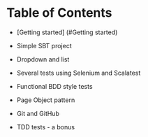 <!-- START doctoc generated TOC please keep comment here to allow auto update -->
<!-- DON'T EDIT THIS SECTION, INSTEAD RE-RUN doctoc TO UPDATE -->

Table of Contents
=================

* [Getting started] (#Getting started)

* Simple SBT project

* Dropdown and list

* Several tests using Selenium and Scalatest

* Functional BDD style tests

* Page Object pattern

* Git and GitHub

* TDD tests - a bonus

<!-- END doctoc generated TOC please keep comment here to allow auto update -->
